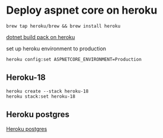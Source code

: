 # Deploy aspnet core on heroku

```
brew tap heroku/brew && brew install heroku
```

[dotnet build pack on heroku](https://elements.heroku.com/buildpacks/jincod/dotnetcore-buildpack)

set up heroku environment to production

```
heroku config:set ASPNETCORE_ENVIRONMENT=Production
```

## Heroku-18

```
heroku create --stack heroku-18
heroku stack:set heroku-18
```

## Heroku postgres

[Heroku postgres](https://devcenter.heroku.com/articles/heroku-postgresql)
